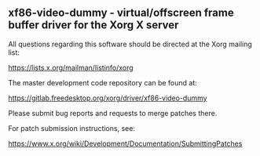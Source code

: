 xf86-video-dummy - virtual/offscreen frame buffer driver for the Xorg X server
------------------------------------------------------------------------------

All questions regarding this software should be directed at the
Xorg mailing list:

  https://lists.x.org/mailman/listinfo/xorg

The master development code repository can be found at:

  https://gitlab.freedesktop.org/xorg/driver/xf86-video-dummy

Please submit bug reports and requests to merge patches there.

For patch submission instructions, see:

  https://www.x.org/wiki/Development/Documentation/SubmittingPatches


